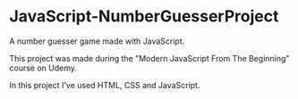 # JavaScript-NumberGuesserProject
A number guesser game made with JavaScript.

This project was made during the "Modern JavaScript From The Beginning" course on Udemy.

In this project I've used HTML, CSS and JavaScript.

